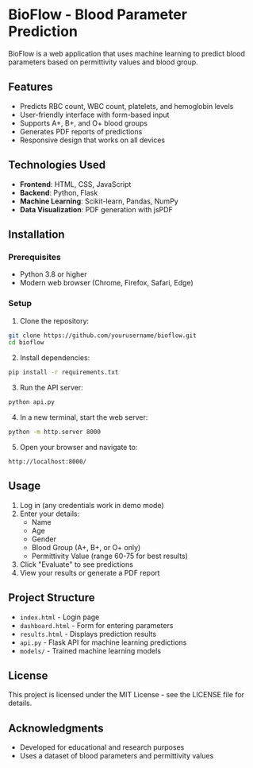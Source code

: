 # BioFlow - Blood Parameter Prediction

BioFlow is a web application that uses machine learning to predict blood parameters based on permittivity values and blood group.

## Features

- Predicts RBC count, WBC count, platelets, and hemoglobin levels
- User-friendly interface with form-based input
- Supports A+, B+, and O+ blood groups
- Generates PDF reports of predictions
- Responsive design that works on all devices

## Technologies Used

- **Frontend**: HTML, CSS, JavaScript
- **Backend**: Python, Flask
- **Machine Learning**: Scikit-learn, Pandas, NumPy
- **Data Visualization**: PDF generation with jsPDF

## Installation

### Prerequisites

- Python 3.8 or higher
- Modern web browser (Chrome, Firefox, Safari, Edge)

### Setup

1. Clone the repository:
```bash
git clone https://github.com/yourusername/bioflow.git
cd bioflow
```

2. Install dependencies:
```bash
pip install -r requirements.txt
```

3. Run the API server:
```bash
python api.py
```

4. In a new terminal, start the web server:
```bash
python -m http.server 8000
```

5. Open your browser and navigate to:
```
http://localhost:8000/
```

## Usage

1. Log in (any credentials work in demo mode)
2. Enter your details:
   - Name
   - Age
   - Gender
   - Blood Group (A+, B+, or O+ only)
   - Permittivity Value (range 60-75 for best results)
3. Click "Evaluate" to see predictions
4. View your results or generate a PDF report

## Project Structure

- `index.html` - Login page
- `dashboard.html` - Form for entering parameters
- `results.html` - Displays prediction results
- `api.py` - Flask API for machine learning predictions
- `models/` - Trained machine learning models

## License

This project is licensed under the MIT License - see the LICENSE file for details.

## Acknowledgments

- Developed for educational and research purposes
- Uses a dataset of blood parameters and permittivity values 